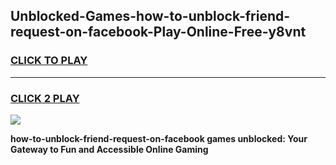 
## Unblocked-Games-how-to-unblock-friend-request-on-facebook-Play-Online-Free-y8vnt
<h3>
<a href="https://premium76.site?title=how-to-unblock-friend-request-on-facebook&ref=26A">CLICK TO PLAY</a></h3>
<hr>

<h3>
<a href="https://premium76.site?title=how-to-unblock-friend-request-on-facebook&ref=26A">CLICK 2 PLAY</a>
  
</h3>

<a href="https://premium76.site?title=how-to-unblock-friend-request-on-facebook&ref=26A"><img src="https://clearcache.store/games.png"></a>


**how-to-unblock-friend-request-on-facebook games unblocked: Your Gateway to Fun and Accessible Online Gaming**
